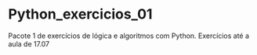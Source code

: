 # Python_exercicios_01
 Pacote 1 de exercícios de lógica e algoritmos com Python.
Exercícios até a aula de 17.07
